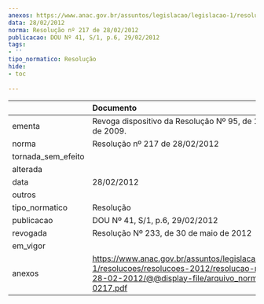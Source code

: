 ```yaml
---
anexos: https://www.anac.gov.br/assuntos/legislacao/legislacao-1/resolucoes/resolucoes-2012/resolucao-no-217-de-28-02-2012/@@display-file/arquivo_norma/RA2012-0217.pdf
data: 28/02/2012
norma: Resolução nº 217 de 28/02/2012
publicacao: DOU Nº 41, S/1, p.6, 29/02/2012
tags:
- ''
tipo_normatico: Resolução
hide: 
- toc 
 
---
```


|                    | Documento                                                                                                                                                       |
|:-------------------|:----------------------------------------------------------------------------------------------------------------------------------------------------------------|
| ementa             | Revoga dispositivo da Resolução Nº 95, de 11 de maio de 2009.                                                                                                   |
| norma              | Resolução nº 217 de 28/02/2012                                                                                                                                  |
| tornada_sem_efeito |                                                                                                                                                                 |
| alterada           |                                                                                                                                                                 |
| data               | 28/02/2012                                                                                                                                                      |
| outros             |                                                                                                                                                                 |
| tipo_normatico     | Resolução                                                                                                                                                       |
| publicacao         | DOU Nº 41, S/1, p.6, 29/02/2012                                                                                                                                 |
| revogada           | Resolução Nº 233, de 30 de maio de 2012                                                                                                                         |
| em_vigor           |                                                                                                                                                                 |
| anexos             | https://www.anac.gov.br/assuntos/legislacao/legislacao-1/resolucoes/resolucoes-2012/resolucao-no-217-de-28-02-2012/@@display-file/arquivo_norma/RA2012-0217.pdf |
